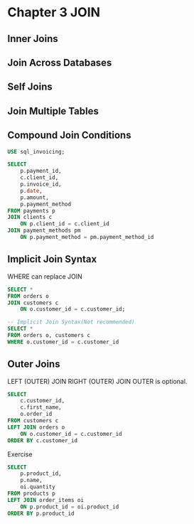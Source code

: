 # Chapter 3 JOIN
## Inner Joins

## Join Across Databases

## Self Joins

## Join Multiple Tables

## Compound Join Conditions
```sql
USE sql_invoicing;

SELECT 
    p.payment_id,
    c.client_id,
    p.invoice_id,
    p.date,
    p.amount,
    p.payment_method
FROM payments p
JOIN clients c
	ON p.client_id = c.client_id
JOIN payment_methods pm
	ON p.payment_method = pm.payment_method_id
```

## Implicit Join Syntax
WHERE can replace JOIN  
``` sql
SELECT *
FROM orders o
JOIN customers c
	ON o.customer_id = c.customer_id;

-- Implicit Join Syntax(Not recommended)
SELECT *
FROM orders o, customers c
WHERE o.customer_id = c.customer_id
```

## Outer Joins
LEFT (OUTER) JOIN
RIGHT (OUTER) JOIN  OUTER is optional.
``` sql
SELECT
	c.customer_id,
    c.first_name,
    o.order_id
FROM customers c
LEFT JOIN orders o
	ON o.customer_id = c.customer_id
ORDER BY c.customer_id
```
Exercise
```sql
SELECT
	p.product_id,
    p.name,
    oi.quantity
FROM products p
LEFT JOIN order_items oi
	ON p.product_id = oi.product_id
ORDER BY p.product_id
```





